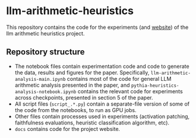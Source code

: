 # llm-arithmetic-heuristics

This repository contains the code for the experiments (and [website](https://technion-cs-nlp.github.io/llm-arithmetic-heuristics/)) of the llm arithmetic heuristics project.


## Repository structure
* The notebook files contain experimentation code and code to generate the data, results and figures for the paper. Specifically, `llm-arithmetic-analysis-main.ipynb` contains most of the code for general LLM arithmetic analysis presented in the paper, and `pythia-heuristics-analysis-notebook.ipynb` contains the relevant code for experiments across checkpoints, presented in section 5 of the paper.
* All script files (`script_.*.py`) contain a separate-file version of some of the code from the notebooks, to run as GPU jobs.
* Other files contain processes used in experiments (activation patching, faithfulness evaluations, heuristic classification algorithm, etc).
* `docs` contains code for the project website.
